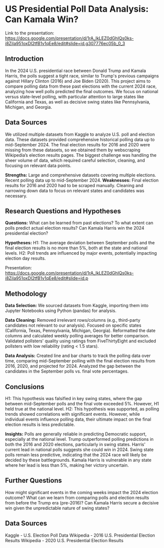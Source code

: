 # US Presidential Poll Data Analysis: Can Kamala Win?

Link to the presentation: https://docs.google.com/presentation/d/1rA_lkLEZ0dGhIQs0ks-i8Zila951oxDI2tfB1v1qEe8/edit#slide=id.g307776ec05b_0_3

## Introduction

In the 2024 U.S. presidential race between Donald Trump and Kamala Harris, the polls suggest a tight race, similar to Trump's previous campaigns against Hillary Clinton (2016) and Joe Biden (2020). This project aims to compare polling data from these past elections with the current 2024 race, analyzing how well polls predicted the final outcomes. We focus on national versus state-level polling, with particular attention to large states like California and Texas, as well as decisive swing states like Pennsylvania, Michigan, and Georgia.


## Data Sources

We utilized multiple datasets from Kaggle to analyze U.S. poll and election data. These datasets provided comprehensive historical polling data up to mid-September 2024. The final election results for 2016 and 2020 were missing from these datasets, so we obtained them by webscraping Wikipedia’s election results pages. The biggest challenge was handling the sheer volume of data, which required careful selection, cleaning, and focusing on relevant data points.

**Strengths:**
Large and comprehensive datasets covering multiple elections.
Recent polling data up to mid-September 2024.
**Weaknesses:**
Final election results for 2016 and 2020 had to be scraped manually.
Cleaning and narrowing down data to focus on relevant states and candidates was necessary.


## Research Questions and Hypotheses

**Questions:**
What can be learned from past elections?
To what extent can polls predict actual election results?
Can Kamala Harris win the 2024 presidential election?

**Hypotheses:**
H1: The average deviation between September polls and the final election results is no more than 5%, both at the state and national levels.
H2: Poll trends are influenced by major events, potentially impacting election day results.

Presentation: https://docs.google.com/presentation/d/1rA_lkLEZ0dGhIQs0ks-i8Zila951oxDI2tfB1v1qEe8/edit#slide=id.p

## Methodology

**Data Selection:**
We sourced datasets from Kaggle, importing them into Jupyter Notebooks using Python (pandas) for analysis.

**Data Cleaning:**
Removed irrelevant rows/columns (e.g., third-party candidates not relevant to our analysis).
Focused on specific states (California, Texas, Pennsylvania, Michigan, Georgia).
Reformatted the date columns and calculated weekly polling averages for better comparison.
Validated pollsters' quality using ratings from FiveThirtyEight and excluded pollsters with low reliability (rating < 1.5 stars).

**Data Analysis:**
Created line and bar charts to track the polling data over time, comparing mid-September polling with the final election results from 2016, 2020, and projected for 2024.
Analyzed the gap between the candidates in the September polls vs. final vote percentages.

## Conclusions

H1: This hypothesis was falsified in key swing states, where the gap between mid-September polls and the final vote exceeded 5%. However, H1 held true at the national level.
H2: This hypothesis was supported, as polling trends showed correlations with significant events. However, while individual events influence polling data, their ultimate impact on the final election results is less predictable.

**Insights:**
Polls are generally reliable in predicting Democratic support, especially at the national level.
Trump outperformed polling predictions in both the 2016 and 2020 elections, particularly in swing states.
Harris' current lead in national polls suggests she could win in 2024.
Swing state polls remain less predictive, indicating that the 2024 race will likely be decided by these battlegrounds.
Kamala Harris is vulnerable in any state where her lead is less than 5%, making her victory uncertain.


## Further Questions
How might significant events in the coming weeks impact the 2024 election outcome?
What can we learn from comparing polls and election results from before the Trump era (pre-2016)?
Can Kamala Harris secure a decisive win given the unpredictable nature of swing states?


## Data Sources
Kaggle - U.S. Election Poll Data
Wikipedia - 2016 U.S. Presidential Election Results
Wikipedia - 2020 U.S. Presidential Election Results
